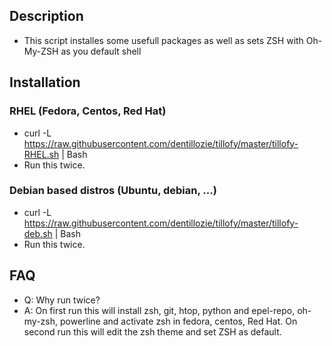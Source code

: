 ## Description
 - This script installes some usefull packages as well as sets ZSH with Oh-My-ZSH as you default shell
## Installation
### RHEL (Fedora, Centos, Red Hat)
 - curl -L https://raw.githubusercontent.com/dentillozie/tillofy/master/tillofy-RHEL.sh | Bash
 - Run this twice.
 
### Debian based distros (Ubuntu, debian, ...)
 - curl -L https://raw.githubusercontent.com/dentillozie/tillofy/master/tillofy-deb.sh | Bash
 - Run this twice.

## FAQ
 - Q: Why run twice?
 - A: On first run this will install zsh, git, htop, python and epel-repo, oh-my-zsh, powerline and activate zsh in fedora, centos, Red Hat. On second run this will edit the zsh theme and set ZSH as default.
